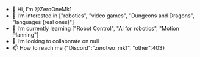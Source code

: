 - 👋 Hi, I’m @ZeroOneMk1
- 👀 I’m interested in ["robotics", "video games", "Dungeons and Dragons", "languages (real ones)"]
- 🌱 I’m currently learning ["Robot Control", "AI for robotics", "Motion Planning"]
- 💞️ I’m looking to collaborate on null
- 📫 How to reach me {"Discord":"zerotwo_mk1", "other":403}

<!---
ZeroOneMk1/ZeroOneMk1 is a ✨ special ✨ repository because its `README.md` (this file) appears on your GitHub profile.
You can click the Preview link to take a look at your changes.
--->
